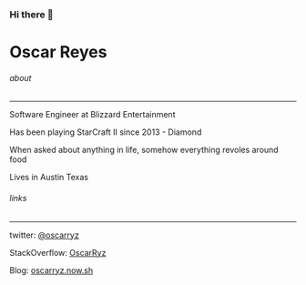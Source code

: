 ### Hi there 👋

<!--
**oscarryz/oscarryz** is a ✨ _special_ ✨ repository because its `README.md` (this file) appears on your GitHub profile.

Here are some ideas to get you started:

- 🔭 I’m currently working on ...
- 🌱 I’m currently learning ...
- 👯 I’m looking to collaborate on ...
- 🤔 I’m looking for help with ...
- 💬 Ask me about ...
- 📫 How to reach me: ...
- 😄 Pronouns: ...
- ⚡ Fun fact: ...
-->
# Oscar Reyes
###### about
<hr>
Software Engineer at Blizzard Entertainment

Has been playing StarCraft II since 2013 - Diamond

When asked about anything in life, somehow everything revoles around food

Lives in Austin Texas

###### links
<hr>

 twitter: [@oscarryz](https://twitter.com/oscarryz)

 StackOverflow: [OscarRyz](https://stackoverflow.com/users/20654/oscarryz)

 Blog: [oscarryz.now.sh](oscarryz.now.sh)
